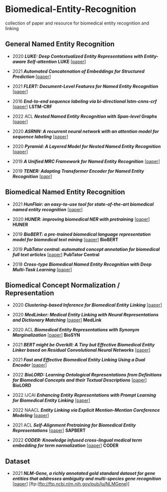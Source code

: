 # Biomedical-Entity-Recognition
collection of paper and resource for biomedical entity recognition and linking



## General Named Entity Recognition

- 2020 ___LUKE: Deep Contextualized Entity Representations with Entity-aware Self-attention___ __LUKE__ [[paper](https://aclanthology.org/2020.emnlp-main.523.pdf)]

- 2021 ___Automated Concatenation of Embeddings for Structured Prediction___ [[paper](https://aclanthology.org/2021.acl-long.206.pdf)]

- 2021 ___FLERT: Document-Level Features for Named Entity Recognition___ [[paper](https://arxiv.org/pdf/2011.06993v2.pdf)]

- 2016 ___End-to-end sequence labeling via bi-directional lstm-cnns-crf___ [[paper](https://arxiv.org/pdf/1603.01354.pdf')] __LSTM-CRF__

- 2022 ACL ___Nested Named Entity Recognition with Span-level Graphs___ [[paper](https://aclanthology.org/2022.acl-long.63.pdf)]

- 2020 ___ASRNN: A recurrent neural network with an attention model for sequence labeling___ [[paper](https://www.sciencedirect.com/science/article/abs/pii/S0950705120306778)]

- 2020 ___Pyramid: A Layered Model for Nested Named Entity Recognition___ [[paper](https://aclanthology.org/2020.acl-main.525.pdf)]

- 2019 ___A Unified MRC Framework for Named Entity Recognition___ [[paper](https://arxiv.org/pdf/1910.11476.pdf)]

- 2019 ___TENER: Adapting Transformer Encoder for Named Entity Recognition___ [[papr](https://arxiv.org/pdf/1911.04474.pdf,)]

## Biomedical Named Entity Recognition
- 2021 ___HunFlair: an easy-to-use tool for state-of-the-art biomedical named entity recognition___ [[paper](https://academic.oup.com/bioinformatics/article/37/17/2792/6122692)]

- 2020 ___HUNER: improving biomedical NER with pretraining___ [[paper](https://gfzpublic.gfz-potsdam.de/rest/items/item_4362895_6/component/file_5012701/content)] __HUNER__

- 2019 ___BioBERT: a pre-trained biomedical language representation model for biomedical text mining___ [[paper](https://academic.oup.com/bioinformatics/article/36/4/1234/5566506)] __BioBERT__

- 2019 ___PubTator central: automated concept annotation for biomedical full text articles___ [[paper](https://academic.oup.com/nar/article/47/W1/W587/5494727?login=true)] __PubTator Central__

- 2018 ___Cross-type Biomedical Named Entity Recognition with Deep Multi-Task Learning___ [[paper](https://arxiv.org/pdf/1801.09851.pdf)]

## Biomedical Concept Normalization / Representation

- 2020 ___Clustering-based Inference for Biomedical Entity Linking___ [[paper](https://arxiv.org/pdf/2010.11253.pdf)]

- 2020 ___MedLinker: Medical Entity Linking with Neural Representations and Dictionary Matching___ [[paper](https://www.ncbi.nlm.nih.gov/pmc/articles/PMC7148021/)] __MedLink__

- 2020 ACL ___Biomedical Entity Representations with Synonym Marginalization___ [[paper](https://arxiv.org/pdf/2005.00239.pdf)] __BioSYN__

- 2021 ___BERT might be Overkill: A Tiny but Effective Biomedical Entity Linker based on Residual Convolutional Neural Networks___ [[paper](https://arxiv.org/pdf/2109.02237.pdf)]

- 2021 ___Fast and Effective Biomedical Entity Linking Using a Dual Encoder___ [[paper](https://arxiv.org/pdf/2103.05028.pdf)]

- 2022 ___BioLORD: Learning Ontological Representations from Definitions
for Biomedical Concepts and their Textual Descriptions___  [[paper](https://arxiv.org/pdf/2210.11892.pdf)] __BioLORD__


- 2022 IJCAI ___Enhancing Entity Representations with Prompt Learning for Biomedical Entity
Linking___ [[paper](https://www.ijcai.org/proceedings/2022/0560.pdf)]


- 2022 NAACL ___Entity Linking via Explicit Mention-Mention Coreference Modeling___ [[paper](https://aclanthology.org/2022.naacl-main.343.pdf)]

- 2021 ACL ___Self-Alignment Pretraining for Biomedical Entity Representations___ [[paper](https://arxiv.org/pdf/2010.11784.pdf)] __SAPBERT__ 

- 2022 ___CODER: Knowledge infused cross-lingual medical term embedding for term normalization___ [[paper](https://arxiv.org/pdf/2011.02947.pdf)] __CODER__


## Dataset

- 2021 ___NLM-Gene, a richly annotated gold standard dataset for gene entities that addresses ambiguity and multi-species gene recognition___ [[paper](https://www.sciencedirect.com/science/article/pii/S1532046421001088)] [ftp:(ftp://ftp.ncbi.nlm.nih.gov/pub/lu/NLMGene)]
